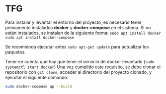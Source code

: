 # TFG

Para instalar y levantar el entorno del proyecto, es necesario tener previamente instalados **docker** y **docker-compose** en el sistema. 
Si no están instalados, se instalan de la siguiente forma:
`sudo apt install docker`
`sudo apt install docker-compose`

Se recomienda ejecutar antes `sudo apt-get update` para actualizar los paquetes.

Tener en cuenta que hay que tener el servicio de docker levantado (`sudo systemctl start docker`) Una vez cumplido este requisito, se debe clonar el repositorio con `git clone`, acceder al directorio del proyecto clonado, y ejecutar el siguiente comando:

```bash
sudo docker-compose up --build



